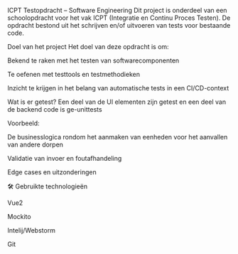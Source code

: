 ICPT Testopdracht – Software Engineering
Dit project is onderdeel van een schoolopdracht voor het vak ICPT (Integratie en Continu Proces Testen). De opdracht bestond uit het schrijven en/of uitvoeren van tests voor bestaande code.

Doel van het project
Het doel van deze opdracht is om:

Bekend te raken met het testen van softwarecomponenten

Te oefenen met testtools en testmethodieken

Inzicht te krijgen in het belang van automatische tests in een CI/CD-context

Wat is er getest?
Een deel van de UI elementen zijn getest en een deel van de backend code is ge-unittests

Voorbeeld:

De businesslogica rondom het aanmaken van eenheden voor het aanvallen van andere dorpen

Validatie van invoer en foutafhandeling

Edge cases en uitzonderingen

🛠️ Gebruikte technologieën

Vue2

Mockito

Intelij/Webstorm

Git
